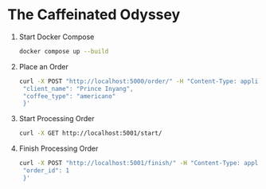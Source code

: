 # The Caffeinated Odyssey

1. Start Docker Compose

   ```bash
   docker compose up --build
   ```

2. Place an Order
  
   ```bash
   curl -X POST "http://localhost:5000/order/" -H "Content-Type: application/json" -d '{
    "client_name": "Prince Inyang",
    "coffee_type": "americano"
    }'
   ```

3. Start Processing Order
  
   ```bash
   curl -X GET http://localhost:5001/start/
   ```

4. Finish Processing Order
  
   ```bash
   curl -X POST "http://localhost:5001/finish/" -H "Content-Type: application/json" -d '{
    "order_id": 1
    }'
   ```
